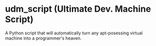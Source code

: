 udm_script (Ultimate Dev. Machine Script)
==========

A Python script that will automatically turn any apt-posessing virtual machine into a programmer's heaven.
